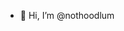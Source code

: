 - 👋 Hi, I’m @nothoodlum

<!---
nothoodlum/nothoodlum is a ✨ special ✨ repository because its `README.md` (this file) appears on your GitHub profile.
You can click the Preview link to take a look at your changes.
--->
